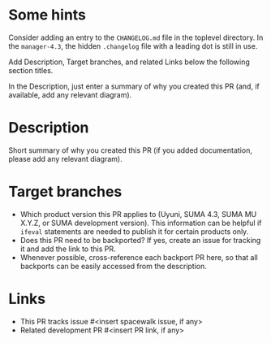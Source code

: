 # Some hints

Consider adding an entry to the `CHANGELOG.md` file in the toplevel directory.
In the `manager-4.3`, the hidden `.changelog` file with a leading dot is still in use.

Add Description, Target branches, and related Links below the following section titles.

In the Description, just enter a summary of why you created this PR (and, if available, add any relevant diagram).

# Description

Short summary of why you created this PR (if you added documentation, please add any relevant diagram).

# Target branches

* Which product version this PR applies to (Uyuni, SUMA 4.3, SUMA MU X.Y.Z, or SUMA development version).  This information can be helpful if `ifeval` statements are needed to publish it for certain products only.
* Does this PR need to be backported? If yes, create an issue for tracking it and add the link to this PR.
* Whenever possible, cross-reference each backport PR here, so that all backports can be easily accessed from the description.

# Links
- This PR tracks issue #<insert spacewalk issue, if any>
- Related development PR #<insert PR link, if any>
